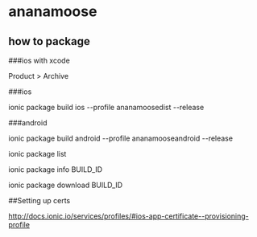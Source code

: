 # ananamoose

## how to package

###ios with xcode

Product > Archive

###ios

ionic package build ios --profile ananamoosedist --release

###android

ionic package build android --profile ananamooseandroid --release

ionic package list

ionic package info BUILD_ID

ionic package download BUILD_ID

##Setting up certs

http://docs.ionic.io/services/profiles/#ios-app-certificate--provisioning-profile

